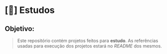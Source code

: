 # [🍃] Estudos

## Objetivo:
> Este repositório contém projetos feitos para **estudo**. As referências usadas para execução dos projetos estará no _README_ dos mesmos.
